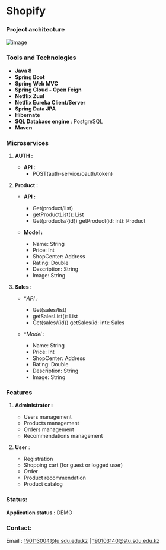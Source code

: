 # Shopify
### Project architecture

![image](https://user-images.githubusercontent.com/80455527/167078350-7c67ff3f-91f9-4d8e-a0ab-1fcc4cee474c.png)

### Tools and Technologies

- **Java 8**
- **Spring Boot**
- **Spring Web MVC**
- **Spring Cloud - Open Feign** 
- **Netflix Zuul** 
- **Netflix Eureka Client/Server** 
- **Spring Data JPA** 
- **Hibernate** 
- **SQL Database engine** : PostgreSQL
- **Maven**

### Microservices
1. **AUTH :**
   - **API :**
     - POST(auth-service/oauth/token) 

2. **Product :**
   - **API :**
     - Get(product/list) 
     - getProductList(): List<Product> 
     - Get(products/{id}) getProduct(id: int): Product
   
   - **Model :**
     - Name: String
     - Price: Int
     - ShopCenter: Address
     - Rating: Double
     - Description: String
     - Image: String

3. **Sales :**
   - **API :*
     - Get(sales/list) 
     - getSalesList(): List<Sales> 
     - Get(sales/{id}) getSales(id: int): Sales
   
   - **Model :*
     - Name: String
     - Price: Int
     - ShopCenter: Address
     - Rating: Double
     - Description: String
     - Image: String
   

### Features

1. **Administrator :**

   - Users management
   - Products management
   - Orders management
   - Recommendations management

2. **User** :

   - Registration
   - Shopping cart (for guest or logged user)
   - Order
   - Product recommendation 
   - Product catalog
   
### Status:

**Application status :** DEMO

### Contact:

Email : 190113004@tu.sdu.edu.kz  |  190103140@stu.sdu.edu.kz

